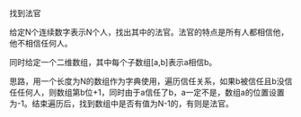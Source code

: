 找到法官

给定N个连续数字表示N个人，找出其中的法官。法官的特点是所有人都相信他，他不相信任何人。

同时给定一个二维数组，其中每个子数组\[a,b]表示a相信b。

思路，用一个长度为N的数组作为字典使用，遍历信任关系，如果b被信任且b没信任任何人，则数组第b位+1，同时由于a信任了b，a一定不是，数组a的位置设置为-1。结束遍历后，找到数组中是否有值为N-1的，有则是法官。